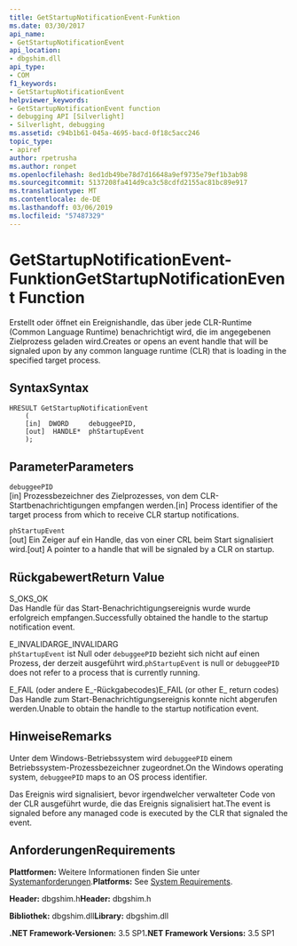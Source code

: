 ```yaml
---
title: GetStartupNotificationEvent-Funktion
ms.date: 03/30/2017
api_name:
- GetStartupNotificationEvent
api_location:
- dbgshim.dll
api_type:
- COM
f1_keywords:
- GetStartupNotificationEvent
helpviewer_keywords:
- GetStartupNotificationEvent function
- debugging API [Silverlight]
- Silverlight, debugging
ms.assetid: c94b1b61-045a-4695-bacd-0f18c5acc246
topic_type:
- apiref
author: rpetrusha
ms.author: ronpet
ms.openlocfilehash: 8ed1db49be78d7d16648a9ef9735e79ef1b3ab98
ms.sourcegitcommit: 5137208fa414d9ca3c58cdfd2155ac81bc89e917
ms.translationtype: MT
ms.contentlocale: de-DE
ms.lasthandoff: 03/06/2019
ms.locfileid: "57487329"
---
```

# <a name="getstartupnotificationevent-function"></a><span data-ttu-id="5bf34-102">GetStartupNotificationEvent-Funktion</span><span class="sxs-lookup"><span data-stu-id="5bf34-102">GetStartupNotificationEvent Function</span></span>
<span data-ttu-id="5bf34-103">Erstellt oder öffnet ein Ereignishandle, das über jede CLR-Runtime (Common Language Runtime) benachrichtigt wird, die im angegebenen Zielprozess geladen wird.</span><span class="sxs-lookup"><span data-stu-id="5bf34-103">Creates or opens an event handle that will be signaled upon by any common language runtime (CLR) that is loading in the specified target process.</span></span>  
  
## <a name="syntax"></a><span data-ttu-id="5bf34-104">Syntax</span><span class="sxs-lookup"><span data-stu-id="5bf34-104">Syntax</span></span>  
  
```  
HRESULT GetStartupNotificationEvent  
    (  
    [in]  DWORD     debuggeePID,  
    [out]  HANDLE*  phStartupEvent  
    );  
```  
  
## <a name="parameters"></a><span data-ttu-id="5bf34-105">Parameter</span><span class="sxs-lookup"><span data-stu-id="5bf34-105">Parameters</span></span>  
 `debuggeePID`  
 <span data-ttu-id="5bf34-106">[in] Prozessbezeichner des Zielprozesses, von dem CLR-Startbenachrichtigungen empfangen werden.</span><span class="sxs-lookup"><span data-stu-id="5bf34-106">[in] Process identifier of the target process from which to receive CLR startup notifications.</span></span>  
  
 `phStartupEvent`  
 <span data-ttu-id="5bf34-107">[out] Ein Zeiger auf ein Handle, das von einer CRL beim Start signalisiert wird.</span><span class="sxs-lookup"><span data-stu-id="5bf34-107">[out] A pointer to a handle that will be signaled by a CLR on startup.</span></span>  
  
## <a name="return-value"></a><span data-ttu-id="5bf34-108">Rückgabewert</span><span class="sxs-lookup"><span data-stu-id="5bf34-108">Return Value</span></span>  
 <span data-ttu-id="5bf34-109">S_OK</span><span class="sxs-lookup"><span data-stu-id="5bf34-109">S_OK</span></span>  
 <span data-ttu-id="5bf34-110">Das Handle für das Start-Benachrichtigungsereignis wurde wurde erfolgreich empfangen.</span><span class="sxs-lookup"><span data-stu-id="5bf34-110">Successfully obtained the handle to the startup notification event.</span></span>  
  
 <span data-ttu-id="5bf34-111">E_INVALIDARG</span><span class="sxs-lookup"><span data-stu-id="5bf34-111">E_INVALIDARG</span></span>  
 <span data-ttu-id="5bf34-112">`phStartupEvent` ist Null oder `debuggeePID` bezieht sich nicht auf einen Prozess, der derzeit ausgeführt wird.</span><span class="sxs-lookup"><span data-stu-id="5bf34-112">`phStartupEvent` is null or `debuggeePID` does not refer to a process that is currently running.</span></span>  
  
 <span data-ttu-id="5bf34-113">E_FAIL (oder andere E_-Rückgabecodes)</span><span class="sxs-lookup"><span data-stu-id="5bf34-113">E_FAIL (or other E_ return codes)</span></span>  
 <span data-ttu-id="5bf34-114">Das Handle zum Start-Benachrichtigungsereignis konnte nicht abgerufen werden.</span><span class="sxs-lookup"><span data-stu-id="5bf34-114">Unable to obtain the handle to the startup notification event.</span></span>  
  
## <a name="remarks"></a><span data-ttu-id="5bf34-115">Hinweise</span><span class="sxs-lookup"><span data-stu-id="5bf34-115">Remarks</span></span>  
 <span data-ttu-id="5bf34-116">Unter dem Windows-Betriebssystem wird `debuggeePID` einem Betriebssystem-Prozessbezeichner zugeordnet.</span><span class="sxs-lookup"><span data-stu-id="5bf34-116">On the Windows operating system, `debuggeePID` maps to an OS process identifier.</span></span>  
  
 <span data-ttu-id="5bf34-117">Das Ereignis wird signalisiert, bevor irgendwelcher verwalteter Code von der CLR ausgeführt wurde, die das Ereignis signalisiert hat.</span><span class="sxs-lookup"><span data-stu-id="5bf34-117">The event is signaled before any managed code is executed by the CLR that signaled the event.</span></span>  
  
## <a name="requirements"></a><span data-ttu-id="5bf34-118">Anforderungen</span><span class="sxs-lookup"><span data-stu-id="5bf34-118">Requirements</span></span>  
 <span data-ttu-id="5bf34-119">**Plattformen:** Weitere Informationen finden Sie unter [Systemanforderungen](../../../../docs/framework/get-started/system-requirements.md).</span><span class="sxs-lookup"><span data-stu-id="5bf34-119">**Platforms:** See [System Requirements](../../../../docs/framework/get-started/system-requirements.md).</span></span>  
  
 <span data-ttu-id="5bf34-120">**Header:** dbgshim.h</span><span class="sxs-lookup"><span data-stu-id="5bf34-120">**Header:** dbgshim.h</span></span>  
  
 <span data-ttu-id="5bf34-121">**Bibliothek:** dbgshim.dll</span><span class="sxs-lookup"><span data-stu-id="5bf34-121">**Library:** dbgshim.dll</span></span>  
  
 <span data-ttu-id="5bf34-122">**.NET Framework-Versionen:** 3.5 SP1</span><span class="sxs-lookup"><span data-stu-id="5bf34-122">**.NET Framework Versions:** 3.5 SP1</span></span>
